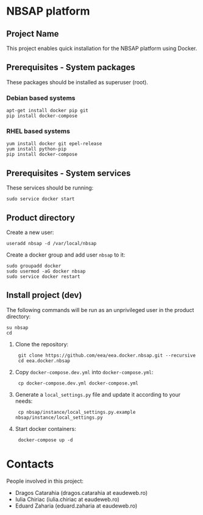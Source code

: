NBSAP platform
==============


Project Name
------------
This project enables quick installation for the NBSAP platform using Docker.


Prerequisites - System packages
-------------------------------

These packages should be installed as superuser (root).

### Debian based systems ###

    apt-get install docker pip git
    pip install docker-compose

### RHEL based systems ###

    yum install docker git epel-release
    yum install python-pip
    pip install docker-compose

Prerequisites - System services
-------------------------------

These services should be running:

    sudo service docker start


Product directory
-----------------

Create a new user:

    useradd nbsap -d /var/local/nbsap

Create a docker group and add user `nbsap` to it:

    sudo groupadd docker
    sudo usermod -aG docker nbsap
    sudo service docker restart


Install project (dev)
---------------------
The following commands will be run as an unprivileged user in the product
directory:

    su nbsap
    cd

1. Clone the repository:

        git clone https://github.com/eea/eea.docker.nbsap.git --recursive
        cd eea.docker.nbsap

2. Copy `docker-compose.dev.yml` into `docker-compose.yml`:

        cp docker-compose.dev.yml docker-compose.yml

3. Generate a `local_settings.py` file and update it according to your needs:

        cp nbsap/instance/local_settings.py.example nbsap/instance/local_settings.py

4. Start docker containers:

        docker-compose up -d


Contacts
========

People involved in this project:

* Dragos Catarahia (dragos.catarahia at eaudeweb.ro)
* Iulia Chiriac (iulia.chiriac at eaudeweb.ro)
* Eduard Zaharia (eduard.zaharia at eaudeweb.ro)
